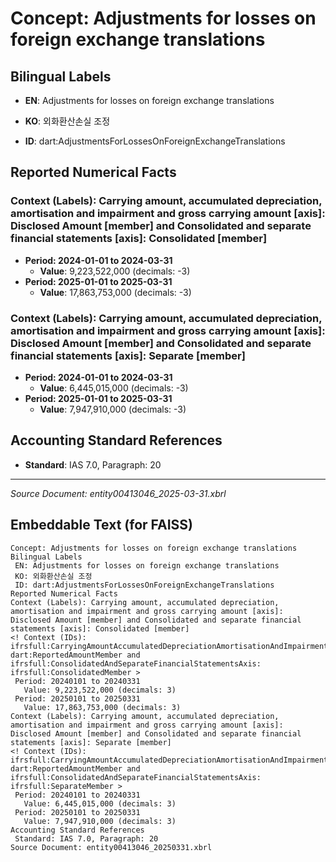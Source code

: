# Concept: Adjustments for losses on foreign exchange translations

## Bilingual Labels
- **EN**: Adjustments for losses on foreign exchange translations
- **KO**: 외화환산손실 조정

- **ID**: dart:AdjustmentsForLossesOnForeignExchangeTranslations

## Reported Numerical Facts

### **Context (Labels): Carrying amount, accumulated depreciation, amortisation and impairment and gross carrying amount [axis]: Disclosed Amount [member] and Consolidated and separate financial statements [axis]: Consolidated [member]**
<!-- Context (IDs): ifrs-full:CarryingAmountAccumulatedDepreciationAmortisationAndImpairmentAndGrossCarryingAmountAxis: dart:ReportedAmountMember and ifrs-full:ConsolidatedAndSeparateFinancialStatementsAxis: ifrs-full:ConsolidatedMember -->
- **Period: 2024-01-01 to 2024-03-31**
  - **Value**: 9,223,522,000 (decimals: -3)
- **Period: 2025-01-01 to 2025-03-31**
  - **Value**: 17,863,753,000 (decimals: -3)

### **Context (Labels): Carrying amount, accumulated depreciation, amortisation and impairment and gross carrying amount [axis]: Disclosed Amount [member] and Consolidated and separate financial statements [axis]: Separate [member]**
<!-- Context (IDs): ifrs-full:CarryingAmountAccumulatedDepreciationAmortisationAndImpairmentAndGrossCarryingAmountAxis: dart:ReportedAmountMember and ifrs-full:ConsolidatedAndSeparateFinancialStatementsAxis: ifrs-full:SeparateMember -->
- **Period: 2024-01-01 to 2024-03-31**
  - **Value**: 6,445,015,000 (decimals: -3)
- **Period: 2025-01-01 to 2025-03-31**
  - **Value**: 7,947,910,000 (decimals: -3)

## Accounting Standard References
- **Standard**: IAS 7.0, Paragraph: 20

---
*Source Document: entity00413046_2025-03-31.xbrl*
## Embeddable Text (for FAISS)
```text
Concept: Adjustments for losses on foreign exchange translations
Bilingual Labels
 EN: Adjustments for losses on foreign exchange translations
 KO: 외화환산손실 조정
 ID: dart:AdjustmentsForLossesOnForeignExchangeTranslations
Reported Numerical Facts
Context (Labels): Carrying amount, accumulated depreciation, amortisation and impairment and gross carrying amount [axis]: Disclosed Amount [member] and Consolidated and separate financial statements [axis]: Consolidated [member]
<! Context (IDs): ifrsfull:CarryingAmountAccumulatedDepreciationAmortisationAndImpairmentAndGrossCarryingAmountAxis: dart:ReportedAmountMember and ifrsfull:ConsolidatedAndSeparateFinancialStatementsAxis: ifrsfull:ConsolidatedMember >
 Period: 20240101 to 20240331
   Value: 9,223,522,000 (decimals: 3)
 Period: 20250101 to 20250331
   Value: 17,863,753,000 (decimals: 3)
Context (Labels): Carrying amount, accumulated depreciation, amortisation and impairment and gross carrying amount [axis]: Disclosed Amount [member] and Consolidated and separate financial statements [axis]: Separate [member]
<! Context (IDs): ifrsfull:CarryingAmountAccumulatedDepreciationAmortisationAndImpairmentAndGrossCarryingAmountAxis: dart:ReportedAmountMember and ifrsfull:ConsolidatedAndSeparateFinancialStatementsAxis: ifrsfull:SeparateMember >
 Period: 20240101 to 20240331
   Value: 6,445,015,000 (decimals: 3)
 Period: 20250101 to 20250331
   Value: 7,947,910,000 (decimals: 3)
Accounting Standard References
 Standard: IAS 7.0, Paragraph: 20
Source Document: entity00413046_20250331.xbrl
```